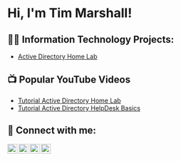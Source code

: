 <h1>Hi, I'm Tim Marshall! </h1>

<h2>👨‍💻 Information Technology Projects:</h2>

  - [Active Directory Home Lab](https://github.com/Timmarshall2/ActiveDirectoryLab)


<h2>📺 Popular YouTube Videos</h2>

- [Tutorial Active Directory Home Lab](https://youtu.be/TGrdSoCua1E)
- [Tutorial Active Directory HelpDesk Basics](h)

<h2> 🤳 Connect with me:</h2>

[<img align="left" alt="JoshMadakor | YouTube" width="22px" src="https://cdn.jsdelivr.net/npm/simple-icons@v3/icons/youtube.svg" />][youtube]
[<img align="left" alt="JoshMadakor | Twitter" width="22px" src="https://cdn.jsdelivr.net/npm/simple-icons@v3/icons/twitter.svg" />][twitter]
[<img align="left" alt="JoshMadakor | LinkedIn" width="22px" src="https://cdn.jsdelivr.net/npm/simple-icons@v3/icons/linkedin.svg" />][linkedin]
[<img align="left" alt="JoshMadakor | Instagram" width="22px" src="https://cdn.jsdelivr.net/npm/simple-icons@v3/icons/instagram.svg" />][instagram]

[twitter]: https://twitter.com/MarshallLaw0nly
[youtube]: https://www.youtube.com/@2stepnkid
[instagram]: https://www.instagram.com/theconsistentcreative/
[linkedin]: https://www.linkedin.com/in/timothy-marshall-a0027814b/

<!--
**joshmadakor1/joshmadakor1** is a ✨ _special_ ✨ repository because its `README.md` (this file) appears on your GitHub profile.

Here are some ideas to get you started:

- 🔭 I’m currently working on ...
- 🌱 I’m currently learning ...
- 👯 I’m looking to collaborate on ...
- 🤔 I’m looking for help with ...
- 💬 Ask me about ...
- 📫 How to reach me: ...
- 😄 Pronouns: ...
- ⚡ Fun fact: ...
-->
